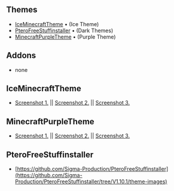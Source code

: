 ## Themes

- [IceMinecraftTheme](https://github.com/Angelillo15/IceMinecraftTheme) • (Ice Theme)
- [PteroFreeStuffinstaller](https://forums.papermc.io/) • (Dark Themes)
- [MinecraftPurpleTheme](https://github.com/Angelillo15/MinecraftPurpleTheme) • (Purple Theme)
## Addons
- none

## IceMinecraftTheme
- [Screenshot 1.](https://i.imgur.com/qhHxyJE.png) || [Screenshot 2.](https://i.imgur.com/HmNMK7y.png) || [Screenshot 3.](https://i.imgur.com/8uh3JRA.png)

## MinecraftPurpleTheme
- [Screenshot 1.](https://i.imgur.com/jVVJyQC.png) || [Screenshot 2.](https://i.imgur.com/5JCAVRQ.png) || [Screenshot 3.](https://i.imgur.com/nvERgop.png)

## PteroFreeStuffinstaller
- [https://github.com/Sigma-Production/PteroFreeStuffinstaller](https://github.com/Sigma-Production/PteroFreeStuffinstaller/tree/V1.10.1/theme-images)
